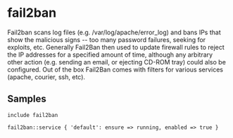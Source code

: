 fail2ban
========

Fail2ban scans log files (e.g. /var/log/apache/error_log) and bans IPs that
show the malicious signs -- too many password failures, seeking for exploits,
etc. Generally Fail2Ban then used to update firewall rules to reject the IP
addresses for a specified amount of time, although any arbitrary other action
(e.g. sending an email, or ejecting CD-ROM tray) could also be configured. Out
of the box Fail2Ban comes with filters for various services (apache, courier,
ssh, etc).

Samples
-------
```
include fail2ban
```
```
fail2ban::service { 'default': ensure => running, enabled => true }
```

